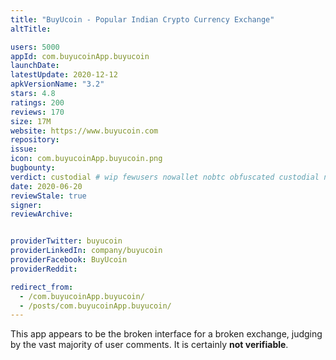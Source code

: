 ```yaml
---
title: "BuyUcoin - Popular Indian Crypto Currency Exchange"
altTitle: 

users: 5000
appId: com.buyucoinApp.buyucoin
launchDate: 
latestUpdate: 2020-12-12
apkVersionName: "3.2"
stars: 4.8
ratings: 200
reviews: 170
size: 17M
website: https://www.buyucoin.com
repository: 
issue: 
icon: com.buyucoinApp.buyucoin.png
bugbounty: 
verdict: custodial # wip fewusers nowallet nobtc obfuscated custodial nosource nonverifiable reproducible bounty defunct
date: 2020-06-20
reviewStale: true
signer: 
reviewArchive:


providerTwitter: buyucoin
providerLinkedIn: company/buyucoin
providerFacebook: BuyUcoin
providerReddit: 

redirect_from:
  - /com.buyucoinApp.buyucoin/
  - /posts/com.buyucoinApp.buyucoin/
---
```



This app appears to be the broken interface for a broken exchange, judging by
the vast majority of user comments. It is certainly **not verifiable**.
